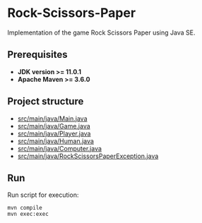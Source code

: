 # Rock-Scissors-Paper
Implementation of the game Rock Scissors Paper using Java SE.
## Prerequisites
* **JDK version >= 11.0.1**
* **Apache Maven >= 3.6.0**
## Project structure
* [src/main/java/Main.java](https://github.com/y-nochnyk/RockScissorsPaper/blob/master/src/main/java/Main.java)
* [src/main/java/Game.java](https://github.com/y-nochnyk/RockScissorsPaper/blob/master/src/main/java/Game.java)
* [src/main/java/Player.java](https://github.com/y-nochnyk/RockScissorsPaper/blob/master/src/main/java/Player.java)
* [src/main/java/Human.java](https://github.com/y-nochnyk/RockScissorsPaper/blob/master/src/main/java/Human.java)
* [src/main/java/Computer.java](https://github.com/y-nochnyk/RockScissorsPaper/blob/master/src/main/java/Computer.java)
* [src/main/java/RockScissorsPaperException.java](https://github.com/y-nochnyk/RockScissorsPaper/blob/master/src/main/java/RockScissorsPaperException.java)
## Run 
Run script for execution:
```
mvn compile
mvn exec:exec
```
